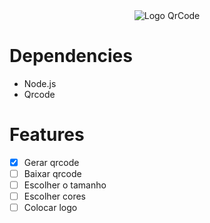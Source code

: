 <div align="center">
   <img src="https://user-images.githubusercontent.com/81544166/157307058-991a6110-4490-4430-a269-426cc65c7881.png" alt="Logo QrCode" />
</div>

# Dependencies

- Node.js
- Qrcode

# Features

- [x] Gerar qrcode
- [ ] Baixar qrcode
- [ ] Escolher o tamanho
- [ ] Escolher cores
- [ ] Colocar logo

